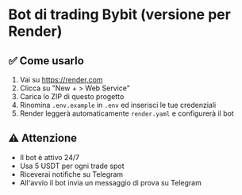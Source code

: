 # Bot di trading Bybit (versione per Render)

## ✅ Come usarlo

1. Vai su https://render.com
2. Clicca su "New + > Web Service"
3. Carica lo ZIP di questo progetto
4. Rinomina `.env.example` in `.env` ed inserisci le tue credenziali
5. Render leggerà automaticamente `render.yaml` e configurerà il bot

## ⚠️ Attenzione
- Il bot è attivo 24/7
- Usa 5 USDT per ogni trade spot
- Riceverai notifiche su Telegram
- All'avvio il bot invia un messaggio di prova su Telegram

